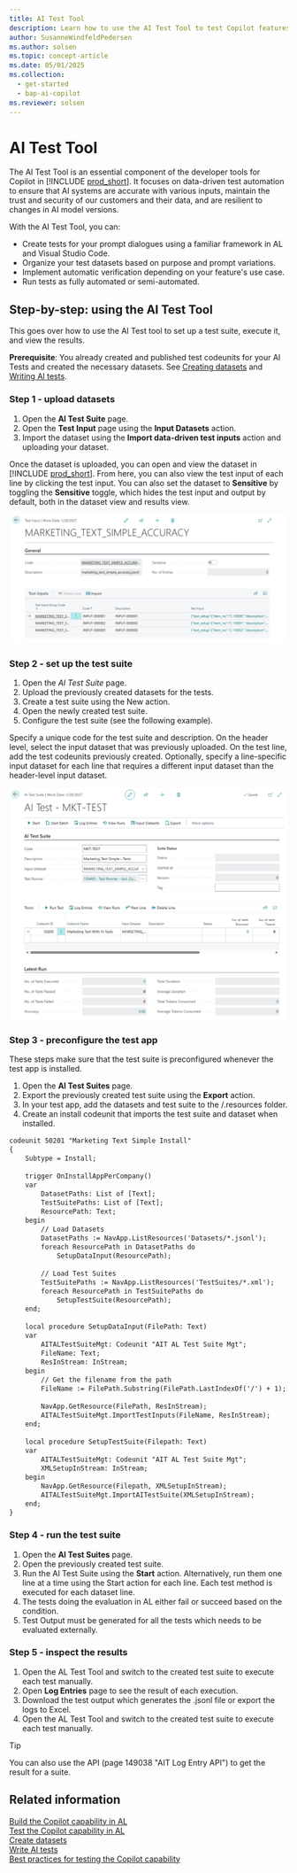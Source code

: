 ```yaml
---
title: AI Test Tool
description: Learn how to use the AI Test Tool to test Copilot features in AL.
author: SusanneWindfeldPedersen
ms.author: solsen
ms.topic: concept-article
ms.date: 05/01/2025
ms.collection:
  - get-started
  - bap-ai-copilot
ms.reviewer: solsen
---
```


# AI Test Tool

The AI Test Tool is an essential component of the developer tools for Copilot in [!INCLUDE [prod_short](includes/prod_short.md)]. It focuses on data-driven test automation to ensure that AI systems are accurate with various inputs, maintain the trust and security of our customers and their data, and are resilient to changes in AI model versions.

With the AI Test Tool, you can:

- Create tests for your prompt dialogues using a familiar framework in AL and Visual Studio Code.
- Organize your test datasets based on purpose and prompt variations.
- Implement automatic verification depending on your feature's use case.
- Run tests as fully automated or semi-automated.

## Step-by-step: using the AI Test Tool

This goes over how to use the AI Test tool to set up a test suite, execute it, and view the results.

**Prerequisite**: You already created and published test codeunits for your AI Tests and created the necessary datasets. See [Creating datasets](ai-test-copilot-datasets.md) and [Writing AI tests](ai-test-copilot-ai-tests.md).

### Step 1 - upload datasets

1. Open the **AI Test Suite** page.
1. Open the **Test Input** page using the **Input Datasets** action.
1. Import the dataset using the **Import data-driven test inputs** action and uploading your dataset.

Once the dataset is uploaded, you can open and view the dataset in [!INCLUDE [prod_short](includes/prod_short.md)]. From here, you can also view the test input of each line by clicking the test input. You can also set the dataset to **Sensitive** by toggling the **Sensitive** toggle, which hides the test input and output by default, both in the dataset view and results view.

![Image of dataset in BC](media/dataset.png "Dataset")

### Step 2 - set up the test suite

1. Open the *AI Test Suite* page.
1. Upload the previously created datasets for the tests.
1. Create a test suite using the New action.
1. Open the newly created test suite.
1. Configure the test suite (see the following example).

Specify a unique code for the test suite and description. On the header level, select the input dataset that was previously uploaded. On the test line, add the test codeunits previously created. Optionally, specify a line-specific input dataset for each line that requires a different input dataset than the header-level input dataset.

![Image of configurated test suite in BC](media/test-suite.png "Test Suite")

### Step 3 - preconfigure the test app 

These steps make sure that the test suite is preconfigured whenever the test app is installed.

1. Open the **AI Test Suites** page.
1. Export the previously created test suite using the **Export** action.
1. In your test app, add the datasets and test suite to the /.resources folder.
1. Create an install codeunit that imports the test suite and dataset when installed.

```al
codeunit 50201 "Marketing Text Simple Install"
{
    Subtype = Install;

    trigger OnInstallAppPerCompany()
    var
        DatasetPaths: List of [Text];
        TestSuitePaths: List of [Text];
        ResourcePath: Text;
    begin
        // Load Datasets
        DatasetPaths := NavApp.ListResources('Datasets/*.jsonl');
        foreach ResourcePath in DatasetPaths do
            SetupDataInput(ResourcePath);

        // Load Test Suites
        TestSuitePaths := NavApp.ListResources('TestSuites/*.xml');
        foreach ResourcePath in TestSuitePaths do
            SetupTestSuite(ResourcePath);
    end;

    local procedure SetupDataInput(FilePath: Text)
    var
        AITALTestSuiteMgt: Codeunit "AIT AL Test Suite Mgt";
        FileName: Text;
        ResInStream: InStream;
    begin
        // Get the filename from the path
        FileName := FilePath.Substring(FilePath.LastIndexOf('/') + 1);

        NavApp.GetResource(FilePath, ResInStream);
        AITALTestSuiteMgt.ImportTestInputs(FileName, ResInStream);
    end;

    local procedure SetupTestSuite(Filepath: Text)
    var
        AITALTestSuiteMgt: Codeunit "AIT AL Test Suite Mgt";
        XMLSetupInStream: InStream;
    begin
        NavApp.GetResource(Filepath, XMLSetupInStream);
        AITALTestSuiteMgt.ImportAITestSuite(XMLSetupInStream);
    end;
}
```

### Step 4 - run the test suite

1. Open the **AI Test Suites** page.
1. Open the previously created test suite.
1. Run the AI Test Suite using the **Start** action. Alternatively, run them one line at a time using the Start action for each line. Each test method is executed for each dataset line.
1. The tests doing the evaluation in AL either fail or succeed based on the condition.
1. Test Output must be generated for all the tests which needs to be evaluated externally.

### Step 5 - inspect the results

1. Open the AL Test Tool and switch to the created test suite to execute each test manually.
1. Open **Log Entries** page to see the result of each execution.
1. Download the test output which generates the .jsonl file or export the logs to Excel.
1. Open the AL Test Tool and switch to the created test suite to execute each test manually.


> [!TIP]
> You can also use the API (page 149038 "AIT Log Entry API") to get the result for a suite.

## Related information

[Build the Copilot capability in AL](ai-build-capability-in-al.md)  
[Test the Copilot capability in AL](ai-test-copilot.md)  
[Create datasets](ai-test-copilot-datasets.md)  
[Write AI tests](ai-test-copilot-ai-tests.md)  
[Best practices for testing the Copilot capability](ai-test-copilot-bestpractices.md)  
